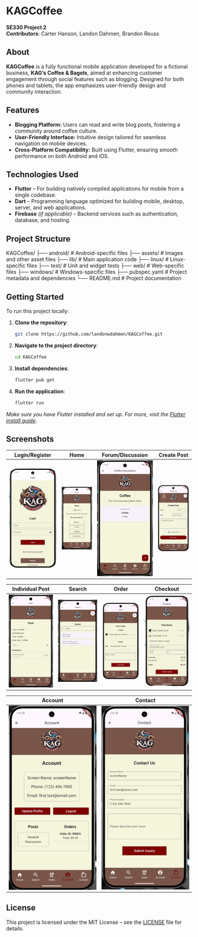 # KAGCoffee

**SE330 Project 2**  
**Contributors**: Carter Hanson, Landon Dahmen, Brandon Reuss

## About

**KAGCoffee** is a fully functional mobile application developed for a fictional business, **KAG’s Coffee & Bagels**, aimed at enhancing customer engagement through social features such as blogging. Designed for both phones and tablets, the app emphasizes user-friendly design and community interaction.

## Features

- **Blogging Platform:** Users can read and write blog posts, fostering a community around coffee culture.
- **User-Friendly Interface:** Intuitive design tailored for seamless navigation on mobile devices.
- **Cross-Platform Compatibility:** Built using Flutter, ensuring smooth performance on both Android and iOS.

## Technologies Used

- **Flutter** – For building natively compiled applications for mobile from a single codebase.
- **Dart** – Programming language optimized for building mobile, desktop, server, and web applications.
- **Firebase** *(if applicable)* – Backend services such as authentication, database, and hosting.

## Project Structure
KAGCoffee/
├── android/ # Android-specific files
├── assets/ # Images and other asset files
├── lib/ # Main application code
├── linux/ # Linux-specific files
├── test/ # Unit and widget tests
├── web/ # Web-specific files
├── windows/ # Windows-specific files
├── pubspec.yaml # Project metadata and dependencies
└── README.md # Project documentation

## Getting Started

To run this project locally:

1. **Clone the repository**:
    ```bash
    git clone https://github.com/landonwdahmen/KAGCoffee.git
    ```
2. **Navigate to the project directory**:
    ```bash
    cd KAGCoffee
    ```
3. **Install dependencies**:
    ```bash
    flutter pub get
    ```
4. **Run the application**:
    ```bash
    flutter run
    ```

*Make sure you have Flutter installed and set up. For more, visit the [Flutter install guide](https://flutter.dev/docs/get-started/install).*

## Screenshots

| Login/Register | Home | Forum/Discussion | Create Post |
|---|---|---|---|
| ![Login/Register](screenshots/login.png) | ![Home](screenshots/home.png) | ![Discussion](screenshots/discussion.png) | ![Create Post](screenshots/create_post.png) |

| Individual Post | Search | Order | Checkout |
|---|---|---|---|
| ![Individual Post](screenshots/individual_post.png) | ![Search](screenshots/search.png) | ![Order](screenshots/order.png) | ![Checkout](screenshots/checkout.png) |

| Account | Contact |
|---|---|
| ![Account](screenshots/account.png) | ![Contact](screenshots/contact.png) |

## License

This project is licensed under the MIT License – see the [LICENSE](LICENSE) file for details.
